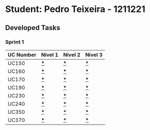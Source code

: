 # Student: Pedro Teixeira - 1211221

## Developed Tasks

### Sprint 1

| UC Number | Nivel 1 | Nivel 2 | Nivel 3 |
|-----------|---------------|---------|-------|
| UC150     | **[*](..\diagramas\nivel1\UC150.md)** | **[*](..\diagramas\nivel2\UC150.md)** | **[*](..\diagramas\nivel3\UC150.md)** |
| UC160     | **[*](..\diagramas\nivel1\UC160.md)** | **[*](..\diagramas\nivel2\UC160.md)** | **[*](..\diagramas\nivel3\UC160.md)** |
| UC170     | **[*](..\diagramas\nivel1\UC170.md)** | **[*](..\diagramas\nivel2\UC170.md)** | **[*](..\diagramas\nivel3\UC170.md)** |
| UC190     | **[*](..\diagramas\nivel1\UC190.md)** | **[*](..\diagramas\nivel2\UC190.md)** | **[*](..\diagramas\nivel3\UC190.md)** |
| UC230     | **[*](..\diagramas\nivel1\UC230.md)** | **[*](..\diagramas\nivel2\UC230.md)** | **[*](..\diagramas\nivel3\UC230.md)** |
| UC240     | **[*](..\diagramas\nivel1\UC240.md)** | **[*](..\diagramas\nivel2\UC240.md)** | **[*](..\diagramas\nivel3\UC240.md)** |
| UC350     | **[*](..\diagramas\nivel1\UC350.md)** | **[*](..\diagramas\nivel2\UC350.md)** | **[*](..\diagramas\nivel3\UC350.md)** |
| UC370     | **[*](..\diagramas\nivel1\UC370.md)** | **[*](..\diagramas\nivel2\UC370.md)** | **[*](..\diagramas\nivel3\UC370.md)** |

